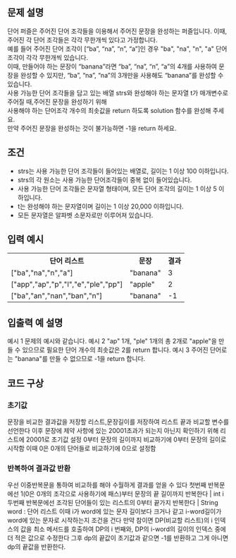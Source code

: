<h2>문제 설명</h2>
<p>
단어 퍼즐은 주어진 단어 조각들을 이용해서 주어진 문장을 완성하는 퍼즐입니다. 이때, 주어진 각 단어 조각들은 각각 무한개씩 있다고 가정합니다. <br> 
예를 들어 주어진 단어 조각이 [“ba”, “na”, “n”, “a”]인 경우 "ba", "na", "n", "a" 단어 조각이 각각 무한개씩 있습니다. <br> 
이때, 만들어야 하는 문장이 “banana”라면 “ba”, “na”, “n”, “a”의 4개를 사용하여 문장을 완성할 수 있지만, “ba”, “na”, “na”의 3개만을 사용해도 “banana”를 완성할 수 있습니다. <br> 
사용 가능한 단어 조각들을 담고 있는 배열 strs와 완성해야 하는 문자열 t가 매개변수로 주어질 때,주어진 문장을 완성하기 위해 <br> 
사용해야 하는 단어조각 개수의 최솟값을 return 하도록 solution 함수를 완성해 주세요. <br> 
만약 주어진 문장을 완성하는 것이 불가능하면 -1을 return 하세요.<br> 
</p>
<h2>조건</h2>
<ul>
	<li>strs는 사용 가능한 단어 조각들이 들어있는 배열로, 길이는 1 이상 100 이하입니다.</li>
	<li>strs의 각 원소는 사용 가능한 단어조각들이 중복 없이 들어있습니다.</li>
	<li>사용 가능한 단어 조각들은 문자열 형태이며, 모든 단어 조각의 길이는 1 이상 5 이하입니다.</li>
	<li>t는 완성해야 하는 문자열이며 길이는 1 이상 20,000 이하입니다.</li>
	<li>모든 문자열은 알파벳 소문자로만 이루어져 있습니다.</li>
</ul>
<h2>입력 예시</h2>
<table>
	<tr>
		<th>단어 리스트</th>
		<th>문장</th>
		<th>결과</th>
	</tr>
	<tr>
		<td>["ba","na","n","a"]</td>
		<td>"banana"</td>
		<td>3</td>
	</tr>
	<tr>
		<td>["app","ap","p","l","e","ple","pp"]</td>
		<td>"apple"</td>
		<td>2</td>
	</tr>
	<tr>
		<td>["ba","an","nan","ban","n"]</td>
		<td>"banana"</td>
		<td>-1</td>
	</tr>
</table>
<h2>입출력 예 설명</h2>
<p>
예시 1
문제의 예시와 같습니다.
예시 2
"ap" 1개, "ple" 1개의 총 2개로 "apple"을 만들 수 있으므로 필요한 단어 개수의 최솟값은 2를 return 합니다.
예시 3
주어진 단어로는 "banana"를 만들 수 없으므로 -1을 return 합니다.
</p>
<h2>코드 구상</h2>
<h3>초기값</h3>
<p>
문장을 비교한 결과값을 저장할 리스트,문장길이를 저장하여 리스트 끝과 비교할 변수를 선언한다
이후 문장에 제약 사항에 있는 20001초과가 되는지 아닌지 확인하기 위해 리스트에 20001로 초기값 설정
0부터 문장의 길이까지 비교하기에 0부터 문장의 길이로 시작함 이때 0은 0개의 단어들로 비교하기에 0으로 설정함
</p>
<h3>반복하여 결과값 반환</h3>
<p>
우선 이중반복문을 통하여 비교하를 해야 수월하게 결과를 얻을 수 있다
첫번째 반복문에선 1(0은 0개의 조각으로 사용하기에 패스)부터 문장의 끝 길이까지 반복한다 | int i
두번째 반복문에선 조각된 단어들이 있는 리스트의 0부터 끝가지 반복한다 | String word : 단어 리스트
이때 i가 word에 있는 문자 길이보다 크거나 같고 i-word길이가 word에 있는 문자로 시작하는지 조건을 건다
만약 참이면 DP(비교할 리스트)의 i 인덱스의 값을 최소 메서드를 호출하여 DP의 i 번째와, DP의 i-word의 길이의 인덱스 중에 더 적은 값으로 수정한다
그후 dp의 끝값이 초기값과 같으면 -1를 반환하고 그게 아니면 dp의 끝값을 반환한다.
</p>
